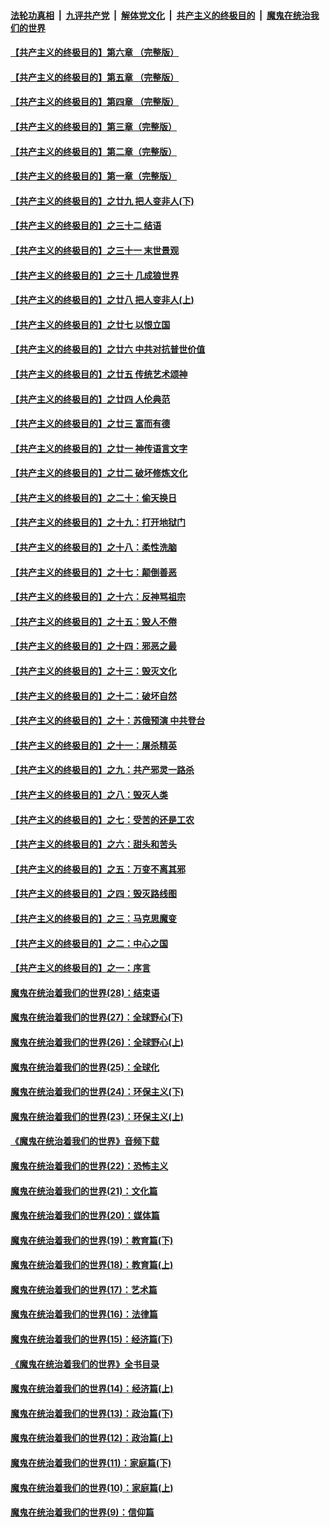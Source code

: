 

####  [法轮功真相](../../../../basic/blob/master/README.md?t=05141001) &nbsp;|&nbsp; [九评共产党](../../../../9ping.md/blob/master/README.md?t=05141001) &nbsp;|&nbsp; [解体党文化](../../../../jtdwh.md/blob/master/README.md?t=05141001)  &nbsp;|&nbsp; [共产主义的终极目的](../../../../gczydzjmd.md/blob/master/README.md?t=05141001) &nbsp;|&nbsp; [魔鬼在统治我们的世界](../../../../mgztzwmdsj.md/blob/master/README.md?t=05141001) 

#### [【共产主义的终极目的】第六章 （完整版）](../pages/nsc422/n11428913.md?t=05141001) 

#### [【共产主义的终极目的】第五章 （完整版）](../pages/nsc422/n11428912.md?t=05141001) 

#### [【共产主义的终极目的】第四章 （完整版）](../pages/nsc422/n11428907.md?t=05141001) 

#### [【共产主义的终极目的】第三章（完整版）](../pages/nsc422/n11428848.md?t=05141001) 

#### [【共产主义的终极目的】第二章（完整版）](../pages/nsc422/n11428831.md?t=05141001) 

#### [【共产主义的终极目的】第一章（完整版）](../pages/nsc422/n11417651.md?t=05141001) 

#### [【共产主义的终极目的】之廿九 把人变非人(下)](../pages/nsc422/n11344140.md?t=05141001) 

#### [【共产主义的终极目的】之三十二 结语](../pages/nsc422/n11360535.md?t=05141001) 

#### [【共产主义的终极目的】之三十一 末世景观](../pages/nsc422/n11351129.md?t=05141001) 

#### [【共产主义的终极目的】之三十 几成狼世界](../pages/nsc422/n11348280.md?t=05141001) 

#### [【共产主义的终极目的】之廿八 把人变非人(上)](../pages/nsc422/n11340492.md?t=05141001) 

#### [【共产主义的终极目的】之廿七 以恨立国](../pages/nsc422/n11336944.md?t=05141001) 

#### [【共产主义的终极目的】之廿六 中共对抗普世价值](../pages/nsc422/n11324785.md?t=05141001) 

#### [【共产主义的终极目的】之廿五 传统艺术颂神](../pages/nsc422/n11296396.md?t=05141001) 

#### [【共产主义的终极目的】之廿四 人伦典范](../pages/nsc422/n11296397.md?t=05141001) 

#### [【共产主义的终极目的】之廿三 富而有德](../pages/nsc422/n11283598.md?t=05141001) 

#### [【共产主义的终极目的】之廿一 神传语言文字](../pages/nsc422/n11263265.md?t=05141001) 

#### [【共产主义的终极目的】之廿二 破坏修炼文化](../pages/nsc422/n11245728.md?t=05141001) 

#### [【共产主义的终极目的】之二十：偷天换日](../pages/nsc422/n11238846.md?t=05141001) 

#### [【共产主义的终极目的】之十九：打开地狱门](../pages/nsc422/n11206376.md?t=05141001) 

#### [【共产主义的终极目的】之十八：柔性洗脑](../pages/nsc422/n11199994.md?t=05141001) 

#### [【共产主义的终极目的】之十七：颠倒善恶](../pages/nsc422/n11179782.md?t=05141001) 

#### [【共产主义的终极目的】之十六：反神骂祖宗](../pages/nsc422/n11166798.md?t=05141001) 

#### [【共产主义的终极目的】之十五：毁人不倦](../pages/nsc422/n11166792.md?t=05141001) 

#### [【共产主义的终极目的】之十四：邪恶之最](../pages/nsc422/n11150249.md?t=05141001) 

#### [【共产主义的终极目的】之十三：毁灭文化](../pages/nsc422/n11135227.md?t=05141001) 

#### [【共产主义的终极目的】之十二：破坏自然](../pages/nsc422/n11135214.md?t=05141001) 

#### [【共产主义的终极目的】之十：苏俄预演 中共登台](../pages/nsc422/n11118424.md?t=05141001) 

#### [【共产主义的终极目的】之十一：屠杀精英](../pages/nsc422/n11118442.md?t=05141001) 

#### [【共产主义的终极目的】之九：共产邪灵一路杀](../pages/nsc422/n11114139.md?t=05141001) 

#### [【共产主义的终极目的】之八：毁灭人类](../pages/nsc422/n11108503.md?t=05141001) 

#### [【共产主义的终极目的】之七：受苦的还是工农](../pages/nsc422/n11101809.md?t=05141001) 

#### [【共产主义的终极目的】之六：甜头和苦头](../pages/nsc422/n11096971.md?t=05141001) 

#### [【共产主义的终极目的】之五：万变不离其邪](../pages/nsc422/n11091285.md?t=05141001) 

#### [【共产主义的终极目的】之四：毁灭路线图](../pages/nsc422/n11086284.md?t=05141001) 

#### [【共产主义的终极目的】之三：马克思魔变](../pages/nsc422/n11061941.md?t=05141001) 

#### [【共产主义的终极目的】之二：中心之国](../pages/nsc422/n11047728.md?t=05141001) 

#### [【共产主义的终极目的】之一：序言](../pages/nsc422/n11086077.md?t=05141001) 

#### [魔鬼在统治着我们的世界(28)：结束语](../pages/nsc422/n10936246.md?t=05141001) 

#### [魔鬼在统治着我们的世界(27)：全球野心(下)](../pages/nsc422/n10928319.md?t=05141001) 

#### [魔鬼在统治着我们的世界(26)：全球野心(上)](../pages/nsc422/n10900318.md?t=05141001) 

#### [魔鬼在统治着我们的世界(25)：全球化](../pages/nsc422/n10788205.md?t=05141001) 

#### [魔鬼在统治着我们的世界(24)：环保主义(下)](../pages/nsc422/n10695307.md?t=05141001) 

#### [魔鬼在统治着我们的世界(23)：环保主义(上)](../pages/nsc422/n10688613.md?t=05141001) 

#### [《魔鬼在统治着我们的世界》音频下载](../pages/nsc422/n10635553.md?t=05141001) 

#### [魔鬼在统治着我们的世界(22)：恐怖主义](../pages/nsc422/n10614727.md?t=05141001) 

#### [魔鬼在统治着我们的世界(21)：文化篇](../pages/nsc422/n10597706.md?t=05141001) 

#### [魔鬼在统治着我们的世界(20)：媒体篇](../pages/nsc422/n10586579.md?t=05141001) 

#### [魔鬼在统治着我们的世界(19)：教育篇(下)](../pages/nsc422/n10564808.md?t=05141001) 

#### [魔鬼在统治着我们的世界(18)：教育篇(上)](../pages/nsc422/n10526970.md?t=05141001) 

#### [魔鬼在统治着我们的世界(17)：艺术篇](../pages/nsc422/n10499093.md?t=05141001) 

#### [魔鬼在统治着我们的世界(16)：法律篇](../pages/nsc422/n10485969.md?t=05141001) 

#### [魔鬼在统治着我们的世界(15)：经济篇(下)](../pages/nsc422/n10469975.md?t=05141001) 

#### [《魔鬼在统治着我们的世界》全书目录](../pages/nsc422/n10464261.md?t=05141001) 

#### [魔鬼在统治着我们的世界(14)：经济篇(上)](../pages/nsc422/n10457370.md?t=05141001) 

#### [魔鬼在统治着我们的世界(13)：政治篇(下)](../pages/nsc422/n10448270.md?t=05141001) 

#### [魔鬼在统治着我们的世界(12)：政治篇(上)](../pages/nsc422/n10444576.md?t=05141001) 

#### [魔鬼在统治着我们的世界(11)：家庭篇(下)](../pages/nsc422/n10440961.md?t=05141001) 

#### [魔鬼在统治着我们的世界(10)：家庭篇(上)](../pages/nsc422/n10435448.md?t=05141001) 

#### [魔鬼在统治着我们的世界(9)：信仰篇](../pages/nsc422/n10432159.md?t=05141001) 

